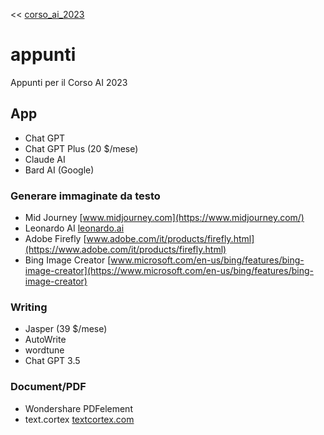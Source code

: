 << [corso_ai_2023](corso_ai_2023.md)

# appunti

Appunti per il Corso AI 2023

## App

- Chat GPT
- Chat GPT Plus (20 $/mese)
- Claude AI
- Bard AI (Google)

### Generare immaginate da testo

- Mid Journey
  [www.midjourney.com](https://www.midjourney.com/)
- Leonardo AI
  [leonardo.ai](https://leonardo.ai)
- Adobe Firefly
  [www.adobe.com/it/products/firefly.html](https://www.adobe.com/it/products/firefly.html)
- Bing Image Creator
  [www.microsoft.com/en-us/bing/features/bing-image-creator](https://www.microsoft.com/en-us/bing/features/bing-image-creator)

### Writing

- Jasper (39 $/mese)
- AutoWrite 
- wordtune 
- Chat GPT 3.5

### Document/PDF

- Wondershare PDFelement 
- text.cortex [textcortex.com](https://textcortex.com/)
